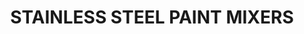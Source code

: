 ---
title: "STAINLESS STEEL PAINT MIXERS"
price: "TBA"
desc: "Opis nije dostupan"
img_path: "/assets/img/A.MIG-8003.jpg"
brand: AMMO
available: true
cat: "tools"
subcat: "MISCELANEA"
subsubcat: "SS"
---